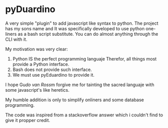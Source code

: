 # pyDuardino

A very simple "plugin" to add javascript like syntax to python. The project has my sons name and It was specifically developed to use python one-liners as a bash script substitute. You can do almost anything through the CLI with it.

My motivation was very clear:

1) Python IS the perfect programming languaje
Therefor, all things most provide a Python interface.
2) Bash does not provide such interface.
3) We must use pyEduardino to provide it.

I hope Gu*do van Ross*m forgive me for tainting the sacred languaje with some javascript's like heretics.

My humble addition is only to simplify onliners and some database programming.

The code was inspired from a stackoverflow answer which i couldn't find to give it propper credit.

